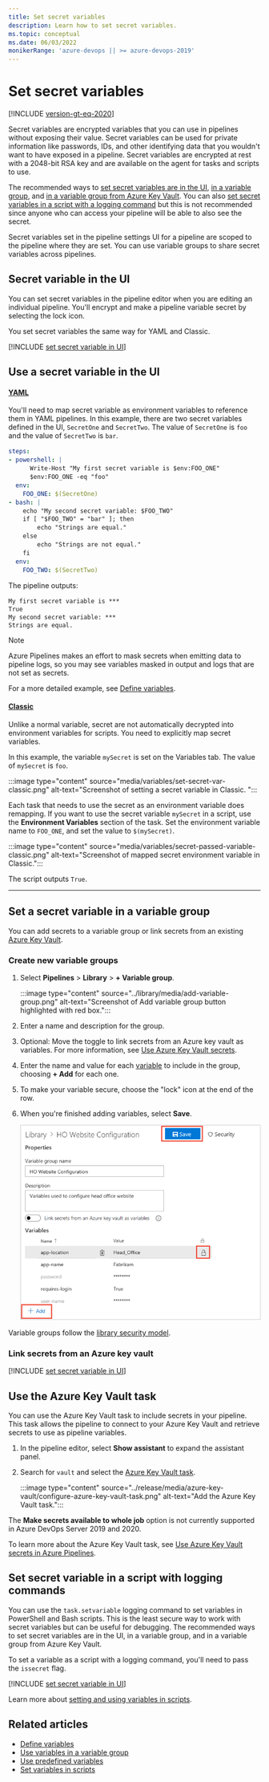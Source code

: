 ```yaml
---
title: Set secret variables
description: Learn how to set secret variables.
ms.topic: conceptual
ms.date: 06/03/2022
monikerRange: 'azure-devops || >= azure-devops-2019'
---
```


# Set secret variables

[!INCLUDE [version-gt-eq-2020](../../includes/version-gt-eq-2019.md)]

Secret variables are encrypted variables that you can use in pipelines without exposing their value. Secret variables can be used for private information like passwords, IDs, and other identifying data that you wouldn't want to have exposed in a pipeline. Secret variables are encrypted at rest with a 2048-bit RSA key and are available on the agent for tasks and scripts to use. 

The recommended ways to [set secret variables are in the UI](#secret-variable-in-the-ui), [in a variable group](#set-a-secret-variable-in-a-variable-group), and [in a variable group from Azure Key Vault](#link-secrets-from-an-azure-key-vault). You can also [set secret variables in a script with a logging command](#set-secret-variable-in-a-script-with-logging-commands) but this is not recommended since anyone who can access your pipeline will be able to also see the secret.

Secret variables set in the pipeline settings UI for a pipeline are scoped to the pipeline where they are set. You can use variable groups to share secret variables across pipelines.

## Secret variable in the UI

You can set secret variables in the pipeline editor when you are editing an individual pipeline. You'll encrypt and make a pipeline variable secret by selecting the lock icon. 

You set secret variables the same way for YAML and Classic. 

[!INCLUDE [set secret variable in UI](includes/set-secrets.md)]

## Use a secret variable in the UI

#### [YAML](#tab/yaml/)

You'll need to map secret variable as environment variables to reference them in YAML pipelines. In this example, there are two secret variables defined in the UI, `SecretOne` and `SecretTwo`. The value of `SecretOne` is `foo` and the value of `SecretTwo` is `bar`. 

```yml
steps:
- powershell: |
      Write-Host "My first secret variable is $env:FOO_ONE"
      $env:FOO_ONE -eq "foo"
  env:
    FOO_ONE: $(SecretOne)
- bash: |
    echo "My second secret variable: $FOO_TWO"
    if [ "$FOO_TWO" = "bar" ]; then
        echo "Strings are equal."
    else
        echo "Strings are not equal."
    fi
  env:
    FOO_TWO: $(SecretTwo) 
```

The pipeline outputs:

```
My first secret variable is ***
True
My second secret variable: ***
Strings are equal.
```

> [!NOTE]
> Azure Pipelines makes an effort to mask secrets when emitting data to pipeline logs, so you may see variables masked in output and logs that are not set as secrets.

For a more detailed example, see [Define variables](variables.md#secret-variables).

#### [Classic](#tab/classic/)


Unlike a normal variable, secret are not automatically decrypted into environment variables for scripts. You need to explicitly map secret variables.

In this example, the variable `mySecret` is set on the Variables tab. The value of `mySecret` is `foo`.

:::image type="content" source="media/variables/set-secret-var-classic.png" alt-text="Screenshot of setting a secret variable in Classic. ":::

Each task that needs to use the secret as an environment variable does remapping. If you want to use the secret variable `mySecret` in a script, use the **Environment Variables** section of the task. Set the environment variable name to `FOO_ONE`, and set the value to `$(mySecret)`. 

:::image type="content" source="media/variables/secret-passed-variable-classic.png" alt-text="Screenshot of mapped secret environment variable in Classic.":::

The script outputs `True`.

---

## Set a secret variable in a variable group

You can add secrets to a variable group or link secrets from an existing [Azure Key Vault](/azure/key-vault/general/basic-concepts). 

### Create new variable groups 

1. Select **Pipelines** > **Library** > **+ Variable group**.

   :::image type="content" source="../library/media/add-variable-group.png" alt-text="Screenshot of Add variable group button highlighted with red box.":::

1. Enter a name and description for the group.

1. Optional: Move the toggle to link secrets from an Azure key vault as variables. For more information, see [Use Azure Key Vault secrets](../release/azure-key-vault.md).

1. Enter the name and value for each [variable](../release/variables.md#custom-variables) to include in the group, choosing **+ Add** for each one. 

1. To make your variable secure, choose the "lock" icon at the end of the row.

1. When you're finished adding variables, select **Save**.

   ![Screenshot of saving a variable group.](../library/media/save-variable-group.png)

Variable groups follow the [library security model](../library/index.md#library-security).

### Link secrets from an Azure key vault

[!INCLUDE [set secret variable in UI](includes/variable-groups-link-secrets.md)]


## Use the Azure Key Vault task

You can use the Azure Key Vault task to include secrets in your pipeline. This task allows the pipeline to connect to your Azure Key Vault and retrieve secrets to use as pipeline variables.

1. In the pipeline editor, select **Show assistant** to expand the assistant panel. 

1. Search for `vault` and select the [Azure Key Vault task](/azure/devops/pipelines/tasks/reference/azure-key-vault-v2). 

    :::image type="content" source="../release/media/azure-key-vault/configure-azure-key-vault-task.png" alt-text="Add the Azure Key Vault task.":::
 
The **Make secrets available to whole job** option is not currently supported in Azure DevOps Server 2019 and 2020.

To learn more about the Azure Key Vault task, see [Use Azure Key Vault secrets in Azure Pipelines](../release/azure-key-vault.md). 
 

## Set secret variable in a script with logging commands

You can use the `task.setvariable` logging command to set variables in PowerShell and Bash scripts. This is the least secure way to work with secret variables but can be useful for debugging. The recommended ways to set secret variables are in the UI, in a variable group, and in a variable group from Azure Key Vault.

To set a variable as a script with a logging command, you'll need to pass the `issecret` flag. 

[!INCLUDE [set secret variable in UI](includes/secret-variables-logging.md)]

Learn more about [setting and using variables in scripts](set-variables-scripts.md). 

## Related articles

- [Define variables](variables.md)
- [Use variables in a variable group](../scripts/cli/pipeline-variable-group-secret-nonsecret-variables.md)
- [Use predefined variables](../build/variables.md)
- [Set variables in scripts](set-variables-scripts.md)
